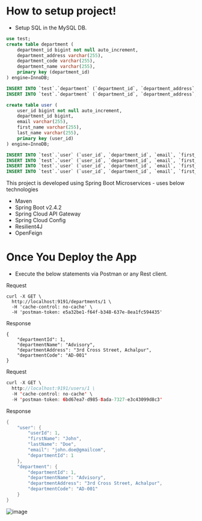 # How to setup project!

- Setup SQL in the MySQL DB.

```sql
use test;
create table department (
	department_id bigint not null auto_increment,
	department_address varchar(255),
	department_code varchar(255),
	department_name varchar(255),
	primary key (department_id)
) engine=InnoDB;

INSERT INTO `test`.`department` (`department_id`, `department_address`, `department_code`, `department_name`) VALUES ('1', '3rd Cross Street, Achalpur', 'AD-001', 'Advisory');
INSERT INTO `test`.`department` (`department_id`, `department_address`, `department_code`, `department_name`) VALUES ('2', '2nd West Street, Wood, Achalpur', 'TX-001', 'Tax');

create table user (
	user_id bigint not null auto_increment,
	department_id bigint,
	email varchar(255),
	first_name varchar(255),
	last_name varchar(255),
	primary key (user_id)
) engine=InnoDB;

INSERT INTO `test`.`user` (`user_id`, `department_id`, `email`, `first_name`, `last_name`) VALUES ('1', '1', 'john.doe@gmailcom', 'John', 'Doe');
INSERT INTO `test`.`user` (`user_id`, `department_id`, `email`, `first_name`, `last_name`) VALUES ('2', '1', 'pradnya.satpute@gmail.com', 'Pradnya', 'Satpute');
INSERT INTO `test`.`user` (`user_id`, `department_id`, `email`, `first_name`, `last_name`) VALUES ('3', '2', 'neha.parate@gmail.com', 'Neha', 'Parate');
INSERT INTO `test`.`user` (`user_id`, `department_id`, `email`, `first_name`, `last_name`) VALUES ('4', '2', 'harshita.dekate@gmail.com', 'Harshita', 'Dekate');
```

This project is developed using Spring Boot Microservices - uses below technologies

- Maven
- Spring Boot v2.4.2
- Spring Cloud API Gateway
- Spring Cloud Config
- Resilient4J
- OpenFeign

# Once You Deploy the App

- Execute the below statements via Postman or any Rest client.

Request

```curl
curl -X GET \
  http://localhost:9191/departments/1 \
  -H 'cache-control: no-cache' \
  -H 'postman-token: e5a32be1-f64f-b348-637e-8ea1fc594435'
```
Response

```
{
    "departmentId": 1,
    "departmentName": "Advisory",
    "departmentAddress": "3rd Cross Street, Achalpur",
    "departmentCode": "AD-001"
}
```

Request

```java
curl -X GET \
  http://localhost:9191/users/1 \
  -H 'cache-control: no-cache' \
  -H 'postman-token: 6bd67ea7-d985-8ada-7327-e3c43099d8c3'
```

Response

```java
{
    "user": {
        "userId": 1,
        "firstName": "John",
        "lastName": "Doe",
        "email": "john.doe@gmailcom",
        "departmentId": 1
    },
    "department": {
        "departmentId": 1,
        "departmentName": "Advisory",
        "departmentAddress": "3rd Cross Street, Achalpur",
        "departmentCode": "AD-001"
    }
}
```

![image](https://user-images.githubusercontent.com/54174687/118023124-ca849280-b37a-11eb-80db-11ba7107940a.png)
